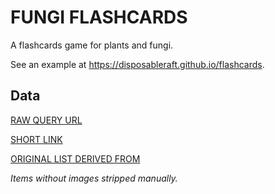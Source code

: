 # FUNGI FLASHCARDS

A flashcards game for plants and fungi.

See an example at https://disposableraft.github.io/flashcards.

## Data

[RAW QUERY URL](https://query.wikidata.org/#SELECT%20DISTINCT%20%3Fitem%20%3Fimage%20%3FtaxonName%20%3FsporePrintColorLabel%20%3FedibilityLabel%20WHERE%20%7B%0A%20%20%7B%20%3Fitem%20wdt%3AP783%20_%3Ab21.%20%7D%0A%20%20UNION%0A%20%20%7B%20%3Fitem%20wdt%3AP784%20_%3Ab22.%20%7D%0A%20%20UNION%0A%20%20%7B%20%3Fitem%20wdt%3AP785%20_%3Ab23.%20%7D%0A%20%20UNION%0A%20%20%7B%20%3Fitem%20wdt%3AP786%20_%3Ab24.%20%7D%0A%20%20UNION%0A%20%20%7B%20%3Fitem%20wdt%3AP787%20_%3Ab25.%20%7D%0A%20%20UNION%0A%20%20%7B%20%3Fitem%20wdt%3AP788%20_%3Ab26.%20%7D%0A%20%20UNION%0A%20%20%7B%20%3Fitem%20wdt%3AP789%20_%3Ab27.%20%7D%0A%20%20%0A%20%20OPTIONAL%20%7B%20%3Fitem%20wdt%3AP789%20%3Fedibility.%20%7D%0A%20%20OPTIONAL%20%7B%20%3Fitem%20wdt%3AP18%20%3Fimage.%20%7D%0A%20%20OPTIONAL%20%7B%20%3Fitem%20wdt%3AP225%20%3FtaxonName.%20%7D%0A%20%20OPTIONAL%20%7B%20%3Fitem%20wdt%3AP787%20%3FsporePrintColor.%20%7D%0A%20%20SERVICE%20wikibase%3Alabel%20%7B%20bd%3AserviceParam%20wikibase%3Alanguage%20%22en%22%20%7D%0A%7D%0AORDER%20BY%20DESC%28%3Fimage%29%0ALIMIT%205000%0A)

[SHORT LINK](https://w.wiki/4Sz)

[ORIGINAL LIST DERIVED FROM](https://www.wikidata.org/wiki/Wikidata:WikiProject_Biology/List_of_mushrooms)

_Items without images stripped manually._
